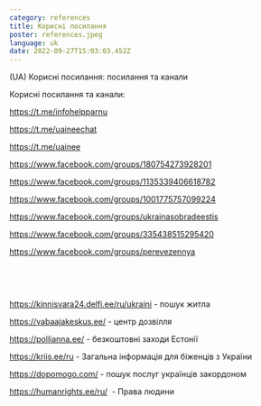 ```yaml
---
category: references
title: Корисні посилання
poster: references.jpeg
language: uk
date: 2022-09-27T15:03:03.452Z
---
```

(UA) Корисні посилання: посилання та канали

Корисні посилання та канали:

<https://t.me/infohelpparnu>

<https://t.me/uaineechat>

<https://t.me/uainee>

<https://www.facebook.com/groups/180754273928201>

<https://www.facebook.com/groups/1135339406618782>

<https://www.facebook.com/groups/1001775757099224>

<https://www.facebook.com/groups/ukrainasobradeestis>

<https://www.facebook.com/groups/335438515295420>

https://www.facebook.com/groups/perevezennya

 

 

<https://kinnisvara24.delfi.ee/ru/ukraini> - пошук житла

<https://vabaajakeskus.ee/> - центр дозвілля

<https://pollianna.ee/> - безкоштовні заходи Естонії

<https://kriis.ee/ru> - Загальна інформація для біженців з України

<https://dopomogo.com/> - пошук послуг українців закордоном

<https://humanrights.ee/ru/>  - Права людини